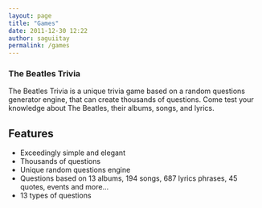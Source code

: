```yaml
---
layout: page
title: "Games"
date: 2011-12-30 12:22
author: saguiitay
permalink: /games
---
```


### The Beatles Trivia

The Beatles Trivia is a unique trivia game based on a random questions generator engine, that can create thousands of questions. Come test your knowledge about The Beatles, their albums, songs, and lyrics.

## Features

  - Exceedingly simple and elegant
  - Thousands of questions
  - Unique random questions engine
  - Questions based on 13 albums, 194 songs, 687 lyrics phrases, 45 quotes, events and more…
  - 13 types of questions
